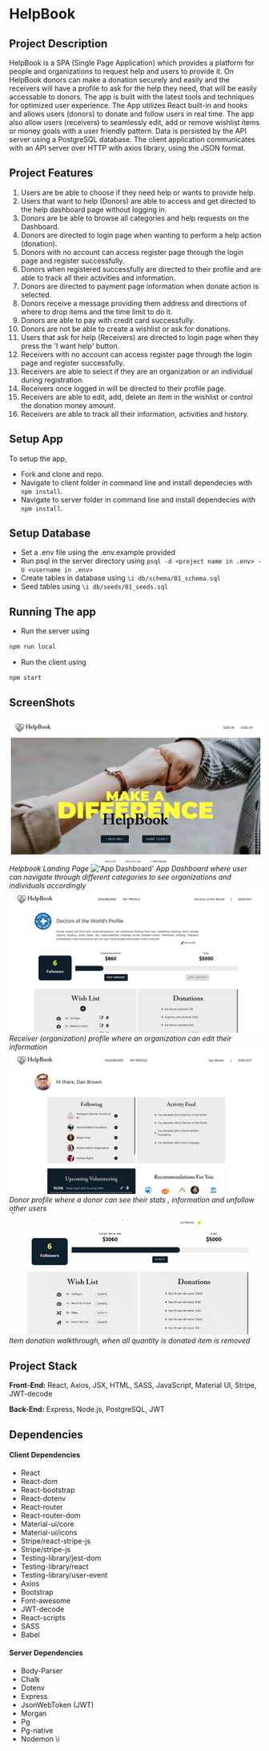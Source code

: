 # HelpBook

## Project Description

HelpBook is a SPA (Single Page Application) which provides a platform for people and organizations to request help and users to provide it. On HelpBook donors can make a donation securely and easily and the receivers will have a profile to ask for the help they need, that will be easily accessable to donors. The app is built with the latest tools and techniques for optimized user experience.
The App utilizes React built-in and hooks and allows users (donors) to donate and follow users in real time. The app also allow users (receivers) to seamlessly edit, add or remove wishlist items or money goals with a user friendly pattern.
Data is persisted by the API server using a PostgreSQL database. The client application communicates with an API server over HTTP with axios library, using the JSON format.

## Project Features

1. Users are be able to choose if they need help or wants to provide help.
2. Users that want to help (Donors) are able to access and get directed to the help dashboard page without logging in.
3. Donors are be able to browse all categories and help requests on the Dashboard.
4. Donors are directed to login page when wanting to perform a help action (donation).
5. Donors with no account can access register page through the login page and register successfully.
6. Donors when registered successfully are directed to their profile and are able to track all their activities and information.
7. Donors are directed to payment page information when donate action is selected.
8. Donors receive a message providing them address and directions of where to drop items and the time limit to do it.
9. Donors are able to pay with credit card successfully.
10. Donors are not be able to create a wishlist or ask for donations.
11. Users that ask for help (Receivers) are directed to login page when they press the 'I want help' button.
12. Receivers with no account can access register page through the login page and register successfully.
13. Receivers are able to select if they are an organization or an individual during registration.
14. Receivers once logged in will be directed to their profile page.
15. Receivers are able to edit, add, delete an item in the wishlist or control the donation money amount.
16. Receivers are able to track all their information, activities and history.

## Setup App

To setup the app,

- Fork and clone and repo.
- Navigate to client folder in command line and install dependecies with `npm install`.
- Navigate to server folder in command line and install dependecies with `npm install`.

## Setup Database

- Set a .env file using the .env.example provided
- Run psql in the server directory using `psql -d <project name in .env> -U <username in .env>`
- Create tables in database using `\i db/schema/01_schema.sql`
- Seed tables using `\i db/seeds/01_seeds.sql`

## Running The app

- Run the server using

```sh
npm run local
```

- Run the client using

```sh
npm start
```

## ScreenShots

!['Landing Page'](https://github.com/DrMustafaH/HelpBook/blob/main/docs/Landing%20Page.png?raw=true)
_Helpbook Landing Page_
!['App Dashboard'](https://github.com/DrMustafaH/HelpBook/blob/main/docs/App%20Dashboard%20.gif?raw=true)
_App Dashboard where user can navigate through different categories to see organizations and individuals accordingly_
!['Receiver Profile'](https://github.com/DrMustafaH/HelpBook/blob/main/docs/Organization%20Profile.png?raw=true)
_Receiver (organization) profile where an organization can edit their information_
!['Donor Profile'](https://github.com/DrMustafaH/HelpBook/blob/main/docs/Donor%20Profile.png?raw=true)
_Donor profile where a donor can see their stats , information and unfollow other users_
!['Donate Item process'](https://github.com/DrMustafaH/HelpBook/blob/main/docs/Donate%20item%20process.gif?raw=true)
_Item donation walkthrough, when all quantity is donated item is removed_

## Project Stack

**Front-End:** React, Axios, JSX, HTML, SASS, JavaScript, Material UI, Stripe, JWT-decode

**Back-End:** Express, Node.js, PostgreSQL, JWT

## Dependencies

#### Client Dependencies

- React
- React-dom
- React-bootstrap
- React-dotenv
- React-router
- React-router-dom
- Material-ui/core
- Material-ui/icons
- Stripe/react-stripe-js
- Stripe/stripe-js
- Testing-library/jest-dom
- Testing-library/react
- Testing-library/user-event
- Axios
- Bootstrap
- Font-awesome
- JWT-decode
- React-scripts
- SASS
- Babel

#### Server Dependencies

- Body-Parser
- Chalk
- Dotenv
- Express
- JsonWebToken (JWT)
- Morgan
- Pg
- Pg-native
- Nodemon
  \i
